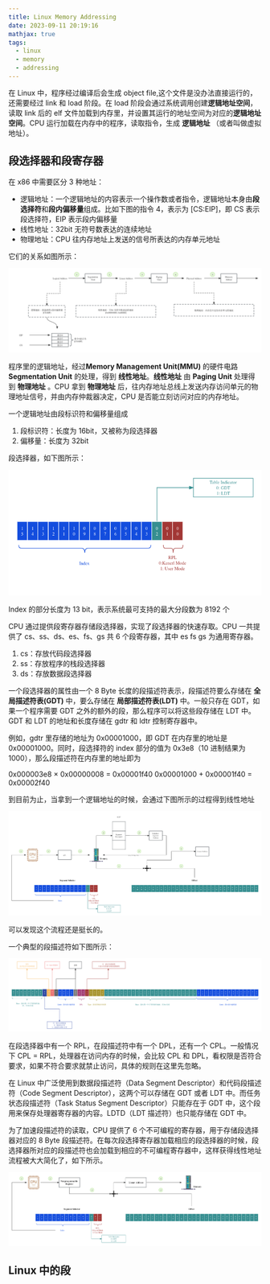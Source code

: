 ```yaml
---
title: Linux Memory Addressing
date: 2023-09-11 20:19:16
mathjax: true
tags:
  - linux
  - memory
  - addressing
---
```


在 Linux 中，程序经过编译后会生成 object file,这个文件是没办法直接运行的，还需要经过 link 和 load 阶段。在 load 阶段会通过系统调用创建**逻辑地址空间**，读取 link 后的 elf 文件加载到内存里，并设置其运行的地址空间为对应的**逻辑地址空间**。CPU 运行加载在内存中的程序，读取指令，生成 **逻辑地址** （或者叫做虚拟地址）。

## 段选择器和段寄存器

在 x86 中需要区分 3 种地址：

- 逻辑地址：一个逻辑地址的内容表示一个操作数或者指令，逻辑地址本身由**段选择符**和**段内偏移量**组成。比如下图的指令 4，表示为 [CS:EIP]，即 CS 表示段选择符，EIP 表示段内偏移量
- 线性地址：32bit 无符号数表达的连续地址
- 物理地址：CPU 往内存地址上发送的信号所表达的内存单元地址

它们的关系如图所示：

<!--more-->

![](https://github.com/hailingu/hailingu.github.io/blob/master/images/lma-1.png?raw=true)

程序里的逻辑地址，经过**Memory Management Unit(MMU)** 的硬件电路 **Segmentation Unit** 的处理，得到 **线性地址**。**线性地址** 由 **Paging Unit** 处理得到 **物理地址** 。CPU 拿到 **物理地址** 后，往内存地址总线上发送内存访问单元的物理地址信号，并由内存仲裁器决定，CPU 是否能立刻访问对应的内存地址。

一个逻辑地址由段标识符和偏移量组成

1. 段标识符：长度为 16bit，又被称为段选择器
2. 偏移量：长度为 32bit

段选择器，如下图所示：

![](https://github.com/hailingu/hailingu.github.io/blob/master/images/lma-4.png?raw=true)

Index 的部分长度为 13 bit，表示系统最可支持的最大分段数为 8192 个

CPU 通过提供段寄存器存储段选择器，实现了段选择器的快速存取。CPU 一共提供了 cs、ss、ds、es、fs、gs 共 6 个段寄存器，其中 es fs gs 为通用寄存器。

1. cs：存放代码段选择器
2. ss：存放程序的栈段选择器
3. ds：存放数据段选择器

一个段选择器的属性由一个 8 Byte 长度的段描述符表示，段描述符要么存储在 **全局描述符表(GDT)** 中，要么存储在 **局部描述符表(LDT)** 中。一般只存在 GDT，如果一个程序需要 GDT 之外的额外的段，那么程序可以将这些段存储在 LDT 中。GDT 和 LDT 的地址和长度存储在 gdtr 和 ldtr 控制寄存器中。

例如，gdtr 里存储的地址为 0x00001000，即 GDT 在内存里的地址是 0x00001000。同时，段选择符的 index 部分的值为 0x3e8（10 进制结果为 1000），那么段描述符在内存里的地址即为

0x000003e8 $\times$ 0x00000008 = 0x00001f40
0x00001000 $+$ 0x00001f40 = 0x00002f40

到目前为止，当拿到一个逻辑地址的时候，会通过下图所示的过程得到线性地址

![](https://github.com/hailingu/hailingu.github.io/blob/master/images/lma-5.png?raw=true)

可以发现这个流程还是挺长的。

一个典型的段描述符如下图所示：

![](https://github.com/hailingu/hailingu.github.io/blob/master/images/lma-3.png?raw=true)

在段选择器中有一个 RPL，在段描述符中有一个 DPL，还有一个 CPL。一般情况下 CPL = RPL，处理器在访问内存的时候，会比较 CPL 和 DPL，看权限是否符合要求，如果不符合要求就禁止访问，具体的规则在这里先忽略。

在 Linux 中广泛使用到数据段描述符（Data Segment Descriptor）和代码段描述符（Code Segment Descriptor），这两个可以存储在 GDT 或者 LDT 中。而任务状态段描述符（Task Status Segment Descriptor）只能存在于 GDT 中，这个段用来保存处理器寄存器的内容。LDTD（LDT 描述符）也只能存储在 GDT 中。

为了加速段描述符的读取，CPU 提供了 6 个不可编程的寄存器，用于存储段选择器对应的 8 Byte 段描述符。在每次段选择寄存器加载相应的段选择器的时候，段选择器所对应的段描述符也会加载到相应的不可编程寄存器中，这样获得线性地址流程被大大简化了，如下所示。

![](https://github.com/hailingu/hailingu.github.io/blob/master/images/lma-6.png?raw=true)

## Linux 中的段
